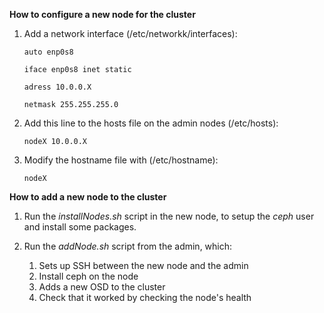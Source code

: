 **How to configure a new node for the cluster**

1. Add a network interface (/etc/networkk/interfaces):

    ```
    auto enp0s8
  
    iface enp0s8 inet static
  
    adress 10.0.0.X
  
    netmask 255.255.255.0
    ```

2. Add this line to the hosts file on the admin nodes (/etc/hosts):

    `nodeX 10.0.0.X`

3. Modify the hostname file with (/etc/hostname):

    `nodeX`


**How to add a new node to the cluster**

1. Run the *installNodes.sh* script in the new node, to setup the *ceph* user and install some packages.

2. Run the *addNode.sh* script from the admin, which:
    1. Sets up SSH between the new node and the admin
    2. Install ceph on the node
    3. Adds a new OSD to the cluster
    4. Check that it worked by checking the node's health
